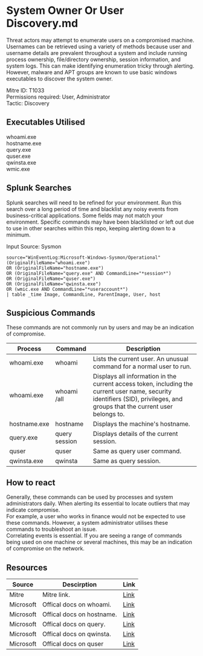 # System Owner Or User Discovery.md
Threat actors may attempt to enumerate users on a compromised machine. Usernames can be retrieved using a variety of methods
because user and username details are prevalent throughout a system and include running process ownership, file/directory
ownership, session information, and system logs. This can make identifying enumeration tricky through alerting. However, malware and
APT groups are known to use basic windows executables to discover the system owner. 

Mitre ID: T1033  
Permissions required: User, Administrator  
Tactic: Discovery

## Executables Utilised
whoami.exe  
hostname.exe  
query.exe  
quser.exe  
qwinsta.exe  
wmic.exe  

## Splunk Searches
Splunk searches will need to be refined for your environment. Run this search over a long period of time and blacklist any noisy events from business-critical applications. Some fields may not match your environment. Specific commands may have been blacklisted or left out due to use in other searches within this repo, keeping alerting down to a minimum.

Input Source: Sysmon  
```
source="WinEventLog:Microsoft-Windows-Sysmon/Operational"
(OriginalFileName="whoami.exe")
OR (OriginalFileName="hostname.exe")
OR (OriginalFileName="query.exe" AND CommandLine="*session*")
OR (OriginalFileName="quser.exe")
OR (OriginalFileName="qwinsta.exe")
OR (wmic.exe AND CommandLine="*useraccount*")
| table _time Image, CommandLine, ParentImage, User, host
```

## Suspicious Commands
These commands are not commonly run by users and may be an indication of compromise.

| Process  | Command | Description
| ------------- | ------------- | -------- | 
| whoami.exe |whoami |Lists the current user. An unusual command for a normal user to run. |
| whoami.exe |whoami /all |Displays all information in the current access token, including the current user name, security identifiers (SID), privileges, and groups that the current user belongs to.  |
| hostname.exe | hostname | Displays the machine's hostname. |
| query.exe | query session | Displays details of the current session.|
|quser| quser |Same as query user command. |
|qwinsta.exe| qwinsta |Same as query session. | 

## How to react
Generally, these commands can be used by processes and system administrators daily. When alerting its essential to locate outliers that may indicate compromise.  
For example, a user who works in finance would not be expected to use these commands. However, a system administrator utilises these commands to troubleshoot an issue.  
Correlating events is essential. If you are seeing a range of commands being used on one machine or several machines, this may be an indication of compromise on the network.  

## Resources

| Source | Descirption | Link | 
| --- | --- | --- |
|Mitre | Mitre link. | [Link](https://attack.mitre.org/techniques/T1033/)|
| Microsoft | Offical docs on whoami. |[Link](https://docs.microsoft.com/en-us/windows-server/administration/windows-commands/whoami) |
| Microsoft | Offical docs on hostname. |[Link](https://docs.microsoft.com/en-us/windows-server/administration/windows-commands/hostname)|
| Microsoft | Offical docs on query. | [Link](https://docs.microsoft.com/en-us/windows-server/administration/windows-commands/query)|
| Microsoft | Offical docs on qwinsta. | [Link](https://docs.microsoft.com/en-us/windows-server/administration/windows-commands/qwinsta)|
| Microsoft | Offical docs on quser | [Link](https://docs.microsoft.com/en-us/windows-server/administration/windows-commands/quser)|
